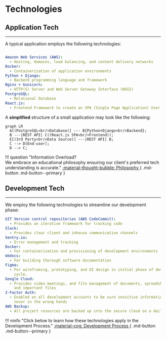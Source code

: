 
# Technologies

## Application Tech
<hr/>
A typical application employs the following technologies:

``` yaml

Amazon Web Services (AWS):
  - Hosting, domains, load balancing, and content delivery networks
Docker:
  - Containerization of application environments
Python + Django:
  - Backend programming language and framework
Nginx + Gunicorn:
  - HTTP(S) Server and Web Server Gateway Interface (WSGI)
PostgreSQL:
  - Relational Database
React.js:
  - Frontend Framework to create an SPA (Single Page Application) User Interface
```

A **simplified** structure of a small application may look like the following:

``` mermaid
graph LR
  A[(PostgreSQL<br/>Database)] --- B{Python+Django<br/>Backend};
  B ---|REST API| C((React.js SPA<br/>Frontend));
  E[(3rd Party<br/>Data Source)] ---|REST API| B;
  C --> D[End-user];
  D --> C;
```
!!! question "Information Overload?  <br/>We embrace an educational philosophy ensuring our client's preferred tech understanding is accurate."
    [ :material-thought-bubble: Philosophy ](/philosophy){ .md-button .md-button--primary }
## Development Tech
<hr/>
We employ the following technologies to streamline our development phase:

``` yaml
GIT Version control repositories (AWS CodeCommit):
  - Provides an iterative framework for tracking code
Slack:
  - Provides clear client and inhouse communication channels
Sentry.io:
  - Error management and tracking
Docker:
  - For containerization and provisioning of development environments
mkdocs:
  - For building thorough software documentation
Figma:
  - For wireframing, prototyping, and UI design in initial phase of development
    cycle.
Google Cloud:
  - Provides video meetings, and file management of documents, spreadsheets,
    and important files
2-Factor Auth:
  - Enabled on all development accounts to be sure sensitive information is
    never in the wrong hands
AWS Backup:
  - All project resources are backed up into the secure cloud on a daily basis
```

!!! ninfo "Click below to learn how these technologies apply in the Development Process."
    [ :material-cog: Development Process  ](/process){ .md-button .md-button--primary }
